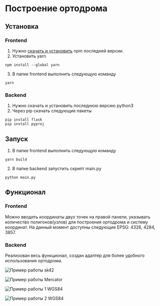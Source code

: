# Построение ортодрома
## Установка
### Frontend
1. Нужно [скачать и установить](https://docs.npmjs.com/downloading-and-installing-node-js-and-npm)  npm последней версии.
2. Установить yarn
```shell
npm install --global yarn
```
3. В папке frontend выполнить следующую команду
```shell
yarn
```

### Backend
1. Нужно скачать и установить последнюю версию python3
2. Через pip скачать следующие пакеты
```shell
pip install flask
pip install pyproj
```

## Запуск
1. В папке frontend выполнить следующую команду
```shell
yarn build
```
2. В папке backend запустить скрипт main.py
```shell
python main.py
```

## Функционал
### Frontend
Можно вводить координаты двух точек на правой панели, указывать количество полигонов(узлов) для построения ортодрома и систему координат. На данный момент доступны следующие EPSG: 4326, 4284, 3857.

### Backend
Реализован весь функционал, создан адаптер для более удобного использования ортодрома.

![Пример работы sk42](https://sun9-24.userapi.com/impg/GmqLl2gawnWqkIQj0cLrFRXv2Ws1t01teWmuXg/r94eDQ-iHow.jpg?size=1907x942&quality=96&sign=2220c8dd4a87dcf051c5554f4a377acd&type=album)

![Пример работы Mercator](https://sun9-43.userapi.com/impg/SYD1sUQcH-mY426cU4whiq698KRbGAq-zev7mg/rPxNgcrczeo.jpg?size=1920x941&quality=96&sign=97c305f0529881a2dd1fb2089cf6e1bb&type=album)

![Пример работы 1 WGS84](https://sun9-21.userapi.com/impg/OYSY6PUKMEncxn7UaF28LpXoLfqO-q9g4-rw4A/tMOU5oE3rCA.jpg?size=1919x956&quality=96&sign=812f2e1de2a82dab8b99e0f00a1afcb4&type=album)

![Пример работы 2 WGS84](https://sun9-49.userapi.com/impg/A1kGj-MvSDEoqJcFm2nfD3zjcJnoJ3dGhu9MrQ/EXOBz1y5yYE.jpg?size=1915x948&quality=96&sign=c545754b4c593c140e6b0c3a7d349ddf&type=album)